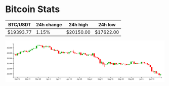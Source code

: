 # Bitcoin Stats

BTC/USDT|24h change|24h high|24h low|
|---|---|---|---|
|$19393.77|1.15%|$20150.00|$17622.00|

<img src="./chart.svg">
